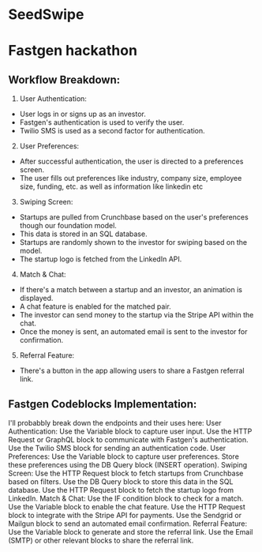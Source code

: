 # SeedSwipe
# Fastgen hackathon


## Workflow Breakdown:
1. User Authentication:
- User logs in or signs up as an investor.
- Fastgen's authentication is used to verify the user.
- Twilio SMS is used as a second factor for authentication.
2. User Preferences:
- After successful authentication, the user is directed to a preferences screen.
- The user fills out preferences like industry, company size, employee size, funding, etc. as well as information like linkedin etc
3. Swiping Screen:
- Startups are pulled from Crunchbase based on the user's preferences though our foundation model.
 - This data is stored in an SQL database.
- Startups are randomly shown to the investor for swiping based on the model.
- The startup logo is fetched from the LinkedIn API.
4. Match & Chat:
- If there's a match between a startup and an investor, an animation is displayed.
- A chat feature is enabled for the matched pair.
- The investor can send money to the startup via the Stripe API within the chat.
- Once the money is sent, an automated email is sent to the investor for confirmation.
5. Referral Feature:
- There's a button in the app allowing users to share a Fastgen referral link.

## Fastgen Codeblocks Implementation:

I'll probabbly break down the endpoints and their uses here:
User Authentication:
Use the Variable block to capture user input.
Use the HTTP Request or GraphQL block to communicate with Fastgen's authentication.
Use the Twilio SMS block for sending an authentication code.
User Preferences:
Use the Variable block to capture user preferences.
Store these preferences using the DB Query block (INSERT operation).
Swiping Screen:
Use the HTTP Request block to fetch startups from Crunchbase based on filters.
Use the DB Query block to store this data in the SQL database.
Use the HTTP Request block to fetch the startup logo from LinkedIn.
Match & Chat:
Use the IF condition block to check for a match.
Use the Variable block to enable the chat feature.
Use the HTTP Request block to integrate with the Stripe API for payments.
Use the Sendgrid or Mailgun block to send an automated email confirmation.
Referral Feature:
Use the Variable block to generate and store the referral link.
Use the Email (SMTP) or other relevant blocks to share the referral link.
